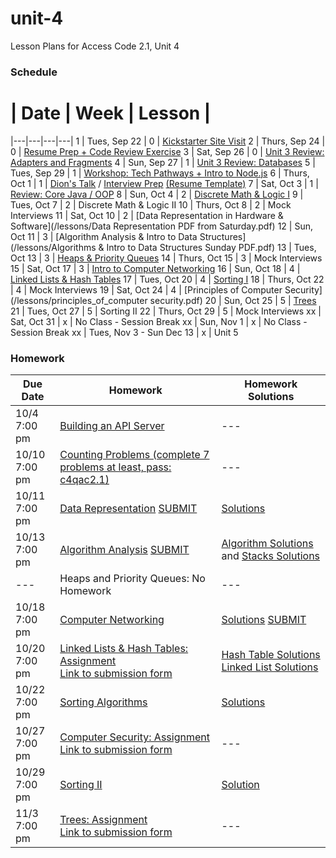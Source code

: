 # unit-4
Lesson Plans for Access Code 2.1, Unit 4

### Schedule

 # |  Date | Week | Lesson |
|---|---|---|---|
1 | Tues, Sep 22 | 0 | [Kickstarter Site Visit](https://www.google.com/maps/preview#!data=!1m4!1m3!1d3023!2d-73.9611116!3d40.7304539!4m13!3m12!1m0!1m1!1s58+Kent+St,+Brooklyn,+NY+11222!3m8!1m3!1d12094!2d-73.9884189!3d40.7313029!3m2!1i1024!2i768!4f13.1&fid=0)
2 | Thurs, Sep 24 | 0 | [Resume Prep + Code Review Exercise](/lessons/2_ProjectSwap.md)
3 | Sat, Sep 26 | 0 | [Unit 3 Review: Adapters and Fragments](/lessons/3_ReviewAdaptersFragments.md)
4 | Sun, Sep 27 | 1 | [Unit 3 Review: Databases](/lessons/4_ReviewDatabases.md)
5 | Tues, Sep 29 | 1 | [Workshop: Tech Pathways + Intro to Node.js](/lessons/5_Nodejs.md)
6 | Thurs, Oct 1 | 1 | [Dion's Talk](/lessons/AccessCodeCareerPaths.pdf) / [Interview Prep](/lessons/InterviewPrep.pdf) [ (Resume Template)](/lessons/ResumeTemplate.pdf)
7 | Sat, Oct 3 | 1 | [Review: Core Java / OOP](/lessons/7_CoreJava.md)
8 | Sun, Oct 4 | 2 | [Discrete Math & Logic I](https://docs.google.com/presentation/d/1xA87As2-QiHzOWg9fL6NOIVM9Iz9V6_WvlgvGDEa5GA/edit?usp=sharing)
9 | Tues, Oct 7 | 2 | Discrete Math & Logic II
10 | Thurs, Oct 8 | 2 | Mock Interviews
11 | Sat, Oct 10 | 2 | [Data Representation in Hardware & Software](/lessons/Data Representation PDF from Saturday.pdf)
12 | Sun, Oct 11 | 3 | [Algorithm Analysis & Intro to Data Structures](/lessons/Algorithms & Intro to Data Structures Sunday PDF.pdf)
13 | Tues, Oct 13 | 3 | [Heaps & Priority Queues](https://docs.google.com/presentation/d/1JzFzkNpVlo1X3fv085p9Vs31cX3JgU6FkExpHk9tDFI/edit?usp=sharing)
14 | Thurs, Oct 15 | 3 | Mock Interviews
15 | Sat, Oct 17 | 3 | [Intro to Computer Networking](/lessons/computer_networking.pdf)
16 | Sun, Oct 18 | 4 | [Linked Lists & Hash Tables](/lessons/linked_lists_and_hash_tables.pdf)
17 | Tues, Oct 20 | 4 | [Sorting I](https://docs.google.com/presentation/d/1F1pmt_2TS80q-S-3G3BpGfzbU5EpRGqF_ZAPXLT7zUE/edit?usp=sharing)
18 | Thurs, Oct 22 | 4 | Mock Interviews
19 | Sat, Oct 24 | 4 | [Principles of Computer Security](/lessons/principles_of_computer security.pdf)
20 | Sun, Oct 25 | 5 | [Trees](https://drive.google.com/file/d/0B0eZ0hF8kDy_QUhrWE9DNWI1alU/view?usp=sharing)
21 | Tues, Oct 27 | 5 | Sorting II
22 | Thurs, Oct 29 | 5 | Mock Interviews
xx | Sat, Oct 31 | x | No Class - Session Break
xx | Sun, Nov 1 | x | No Class - Session Break
xx | Tues, Nov 3 - Sun Dec 13 | x | Unit 5


### Homework
| Due Date | Homework| Homework Solutions |  
|---|---|---|
|10/4 <br>7:00 pm | [Building an API Server](/homework/hw3_APIServer.md) | --- |
|10/10 <br>7:00 pm | [Counting Problems (complete 7 problems at least, pass: c4qac2.1)](http://acm.hust.edu.cn/vjudge/contest/view.action?cid=93281)|---|
|10/11 <br>7:00 pm | [Data Representation](/homework/Data_representation_hw.png) [SUBMIT](https://docs.google.com/a/c4q.nyc/forms/d/1ozIA03UDvwUoesvUawKD_C6AewnYpHRCUZBvEYqwUQg/viewform) | [Solutions](/homework/solutions/11_Bytes)|
|10/13 <br>7:00 pm | [Algorithm Analysis](/homework/Algorithm_hw.png) [SUBMIT](https://docs.google.com/a/c4q.nyc/forms/d/1ozIA03UDvwUoesvUawKD_C6AewnYpHRCUZBvEYqwUQg/viewform)| [Algorithm Solutions](/homework/solutions/12_Algorithms) and [Stacks Solutions](homework/solutions/12_Stacks)  |
|---| Heaps and Priority Queues: No Homework | --- |
|10/18 <br>7:00 pm | [Computer Networking](/homework/networking/intro_to_networking.md) |[Solutions](/homework/solutions/15_Networking) [SUBMIT](https://docs.google.com/a/c4q.nyc/forms/d/1ozIA03UDvwUoesvUawKD_C6AewnYpHRCUZBvEYqwUQg/viewform)|
|10/20 <br>7:00 pm | [Linked Lists & Hash Tables: Assignment](/homework/lists_and_tables/linked_lists_and_hash_tables.md) <br> [Link to submission form](https://docs.google.com/forms/d/1VrZjj6Jv9QZPZ-8OaP3ZaQ9Iiw__8atvuQv-M-0piB4/viewform?usp=send_form)| [Hash Table Solutions](/homework/solutions/16_HashTables) <br>[Linked List Solutions](/homework/solutions/16_LinkedLists)|
|10/22 <br>7:00 pm | [Sorting Algorithms](https://docs.google.com/a/c4q.nyc/forms/d/19UxG03QlqOMNGX1MRbYqDFKJsrXPUcn3QttRjnovXmI/viewform)|[Solutions](https://docs.google.com/document/d/1Ml1V2rhLcudkck4TM6olVQu0_eysU4Pui1zEQP7Z9N0/edit?usp=sharing)|
|10/27 <br>7:00 pm | [Computer Security: Assignment](/homework/networking/Comp_security_hw.png) <br>  [Link to submission form](https://docs.google.com/forms/d/16q7koFv5hB-BXcSNw9rrjsRDbsNHYz3sYqM6XG_JI3w/viewform)|---|
|10/29 <br>7:00 pm | [Sorting II](https://docs.google.com/a/c4q.nyc/forms/d/1ESp-X0UKrL_4mGbZneYZudGxTh7fIg_tceYEooAp4Dc/viewform)| [Solution](https://docs.google.com/document/d/1iCYPgIZRApncMwmNzCjoN8jpb_rBUMTHOwq8Tsq3fpM/edit?usp=sharing) |
|11/3 <br>7:00 pm | [Trees: Assignment](/homework/trees/trees_hw.png) <br>  [Link to submission form](https://docs.google.com/forms/d/1CdcHwB7skgy1BcueIHpf7Fh0LNiA6ZBjp2T0qM3nQK4/viewform)| --- |
